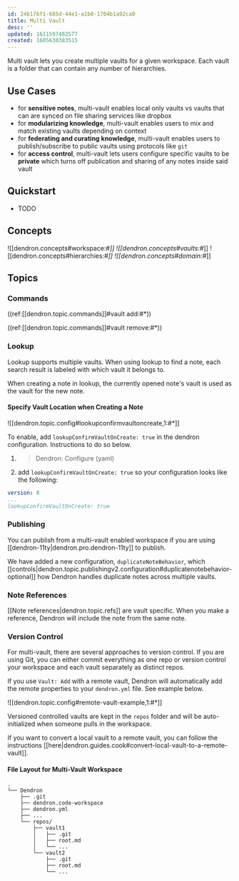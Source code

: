 ```yaml
---
id: 24b176f1-685d-44e1-a1b0-1704b1a92ca0
title: Multi Vault
desc: ''
updated: 1611597482577
created: 1605630383515
---
```

Multi vault lets you create multiple vaults for a given workspace. Each vault is a folder that can contain any number of hierarchies. 

## Use Cases

- for **sensitive notes**, multi-vault enables local only vaults vs vaults that can are synced on file sharing services like dropbox 
- for **modularizing knowledge**, multi-vault enables users to mix and match existing vaults depending on context
- for **federating and curating knowledge**, multi-vault enables users to publish/subscribe to public vaults using protocols like `git`
- for **access control**, multi-vault lets users configure specific vaults to be **private** which turns off publication and sharing of any notes inside said vault

## Quickstart

- TODO

## Concepts

![[dendron.concepts#workspace:#*]]
![[dendron.concepts#vaults:#*]]
![[dendron.concepts#hierarchies:#*]]
![[dendron.concepts#domain:#*]]

## Topics

### Commands

((ref:[[dendron.topic.commands]]#vault add:#*))

((ref:[[dendron.topic.commands]]#vault remove:#*))

### Lookup

Lookup supports multiple vaults. When using lookup to find a note, each search result is labeled with which vault it belongs to. 

When creating a note in lookup, the currently opened note's vault is used as the vault for the new note.

#### Specify Vault Location when Creating a Note

![[dendron.topic.config#lookupconfirmvaultoncreate,1:#*]]

To enable,  add `lookupConfirmVaultOnCreate: true` in the dendron configuration. Instructions to do so below.

1. > Dendron: Configure (yaml)
2. add `lookupConfirmVaultOnCreate: true` so your configuration looks like the following:

```yml
version: 0
...
lookupConfirmVaultOnCreate: true
```

### Publishing

You can publish from a multi-vault enabled workspace if you are using [[dendron-11ty|dendron.pro.dendron-11ty]] to publish. 

We have added a new configuration, `duplicateNoteBehavior`, which [[controls|dendron.topic.publishingv2.configuration#duplicatenotebehavior-optional]] how Dendron handles duplicate notes across multiple vaults. 

### Note References

[[Note references|dendron.topic.refs]] are vault specific. When you make a reference, Dendron will include the note from the same note. 

### Version Control

For multi-vault, there are several approaches to version control. If you are using Git, you can either commit everything as one repo or version control your workspace and each vault separately as distinct repos.

If you use `Vault: Add` with a remote vault, Dendron will automatically add the remote properties to your `dendron.yml` file. See example below.

![[dendron.topic.config#remote-vault-example,1:#*]]

Versioned controlled vaults are kept in the `repos` folder and will be auto-initialized when someone pulls in the workspace. 

If you want to convert a local vault to a remote vault, you can follow the instructions [[here|dendron.guides.cook#convert-local-vault-to-a-remote-vault]].

#### File Layout for Multi-Vault Workspace

```
.
└── Dendron
    ├── .git
    ├── dendron.code-workspace
    ├── dendron.yml
    ├── ...
    └── repos/
        ├── vault1
        │   ├── .git
        │   ├── root.md
        │   └── ...
        └── vault2
            ├── .git
            ├── root.md
            └── ...
```
